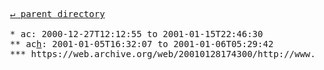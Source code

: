 <pre>
  <a href="../">&#x21b5; parent directory</a>
  
  * ac: 2000-12-27T12:12:55 to 2001-01-15T22:46:30
  ** ac<a href="h">h</a>: 2001-01-05T16:32:07 to 2001-01-06T05:29:42
  *** https://web.archive.org/web/20010128174300/http://www.w3.org/DesignIssues/Notation3.html
</pre>
